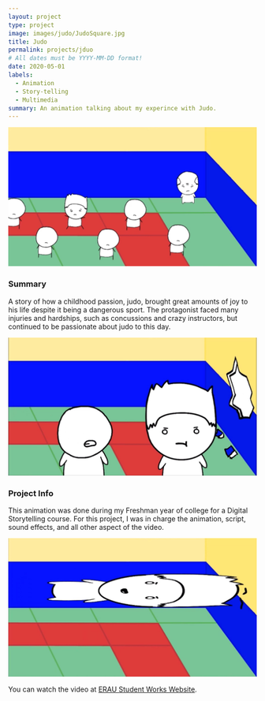 ```yaml
---
layout: project
type: project
image: images/judo/JudoSquare.jpg
title: Judo
permalink: projects/jduo
# All dates must be YYYY-MM-DD format!
date: 2020-05-01
labels:
  - Animation
  - Story-telling
  - Multimedia
summary: An animation talking about my experince with Judo.
---
```


<img class="ui large centered rounded image" src="../images/judo/Judo_1.jpg">

### Summary
A story of how a childhood passion, judo, brought great amounts of joy to his life despite it being a dangerous sport. The protagonist faced many injuries and hardships, such as concussions and crazy instructors, but continued to be passionate about judo to this day.

<img class="ui large centered rounded image" src="../images/judo/Judo_3.jpg">

### Project Info
This animation was done during my Freshman year of college for a Digital Storytelling course. For this project, I was in charge the animation, script, sound effects, and all other aspect of the video. 

<img class="ui large centered rounded image" src="../images/judo/Judo_2.jpg">

You can watch the video at [ERAU Student Works Website](https://commons.erau.edu/student-works/115/).


